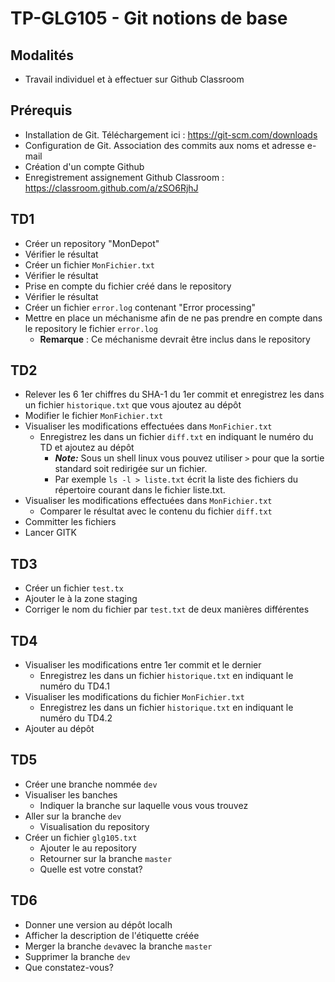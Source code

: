 # TP-GLG105 - Git notions de base
## Modalités
- Travail individuel et à effectuer sur Github Classroom

## Prérequis
- Installation de Git. Téléchargement ici : https://git-scm.com/downloads
- Configuration de Git. Association des commits aux noms et adresse e-mail
- Création d'un compte Github
- Enregistrement assignement Github Classroom : https://classroom.github.com/a/zSO6RjhJ

## TD1
- Créer un repository "MonDepot"
- Vérifier le résultat 
- Créer un fichier `MonFichier.txt`
- Vérifier le résultat
- Prise en compte du fichier créé dans le repository
- Vérifier le résultat
- Créer un fichier `error.log` contenant "Error processing"
- Mettre en place un méchanisme afin de ne pas prendre en compte dans le repository le fichier `error.log`
  - **Remarque** : Ce méchanisme devrait être inclus dans le repository

## TD2
- Relever les 6 1er chiffres du SHA-1 du 1er commit et enregistrez les dans un fichier `historique.txt` que vous ajoutez au dépôt
- Modifier le fichier `MonFichier.txt`
- Visualiser les modifications effectuées dans `MonFichier.txt`
  - Enregistrez les dans un fichier `diff.txt` en indiquant le numéro du TD et ajoutez au dépôt
    - ***Note:*** Sous un shell linux vous pouvez utiliser `>` pour que la sortie standard soit redirigée sur un fichier.
    - Par exemple `ls -l > liste.txt` écrit la liste des fichiers du répertoire courant dans le fichier liste.txt.
- Visualiser les modifications effectuées dans `MonFichier.txt`
  -  Comparer le résultat avec le contenu du fichier `diff.txt`
- Committer les fichiers
- Lancer GITK

## TD3
- Créer un fichier `test.tx`
- Ajouter le à la zone staging
- Corriger le nom du fichier par `test.txt` de deux manières différentes

## TD4
- Visualiser les modifications entre 1er commit et le dernier
  - Enregistrez les dans un fichier `historique.txt` en indiquant le numéro du TD4.1
- Visualiser les modifications du fichier `MonFichier.txt`
  - Enregistrez les dans un fichier `historique.txt` en indiquant le numéro du TD4.2
 - Ajouter au dépôt

## TD5
- Créer une branche nommée `dev`
- Visualiser les banches
  - Indiquer la branche sur laquelle vous vous trouvez
- Aller sur la branche `dev`
  - Visualisation du repository
- Créer un fichier `glg105.txt`
  - Ajouter le au repository
  - Retourner sur la branche `master`
  - Quelle est votre constat?
  
## TD6
- Donner une version au dépôt localh
- Afficher la description de l'étiquette créée
- Merger la branche `dev`avec la branche `master`
- Supprimer la branche `dev`
- Que constatez-vous?


